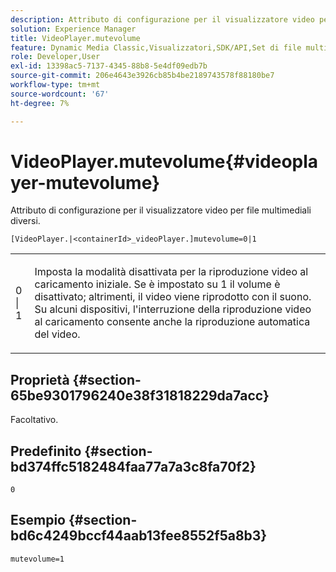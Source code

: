 ```yaml
---
description: Attributo di configurazione per il visualizzatore video per file multimediali diversi.
solution: Experience Manager
title: VideoPlayer.mutevolume
feature: Dynamic Media Classic,Visualizzatori,SDK/API,Set di file multimediali diversi
role: Developer,User
exl-id: 13398ac5-7137-4345-88b8-5e4df09edb7b
source-git-commit: 206e4643e3926cb85b4be2189743578f88180be7
workflow-type: tm+mt
source-wordcount: '67'
ht-degree: 7%

---
```


# VideoPlayer.mutevolume{#videoplayer-mutevolume}

Attributo di configurazione per il visualizzatore video per file multimediali diversi.

`[VideoPlayer.|<containerId>_videoPlayer.]mutevolume=0|1`

<table id="table_2A4F898BBF88417DB0834B7F78637F5D"> 
 <tbody> 
  <tr> 
   <td colname="col1"> <p> <span class="codeph"> 0 | 1 </span> </p> </td> 
   <td colname="col2"> <p> Imposta la modalità disattivata per la riproduzione video al caricamento iniziale. Se è impostato su <span class="codeph"> 1 </span> il volume è disattivato; altrimenti, il video viene riprodotto con il suono. Su alcuni dispositivi, l'interruzione della riproduzione video al caricamento consente anche la riproduzione automatica del video. </p> </td> 
  </tr> 
 </tbody> 
</table>

## Proprietà {#section-65be9301796240e38f31818229da7acc}

Facoltativo.

## Predefinito {#section-bd374ffc5182484faa77a7a3c8fa70f2}

`0`

## Esempio {#section-bd6c4249bccf44aab13fee8552f5a8b3}

`mutevolume=1`
